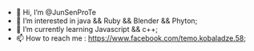 - 👋 Hi, I’m @JunSenProTe
- 👀 I’m interested in java && Ruby && Blender && Phyton;
- 🌱 I’m currently learning Javascript && c++;
- 📫 How to reach me : https://www.facebook.com/temo.kobaladze.58;

<!---
JunSenProTe/JunSenProTe is a ✨ special ✨ repository because its `README.md` (this file) appears on your GitHub profile.
You can click the Preview link to take a look at your changes.
--->
